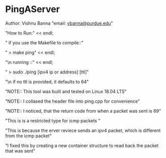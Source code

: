 # PingAServer
 Author: Vishnu Banna
"email:  vbanna@purdue.edu"

"How to Run:" << endl; 

" if you use the Makefile to compile::"

" > make ping" << endl;

"\n running ::" << endl;

" > sudo ./ping [ipv4 ip or address] [ttl]" 

"\n if no ttl is provided, it defaults to 64" 


"NOTE:: This tool was built and tested on Linux 18.04 LTS"

"NOTE:: I collased the header file into ping.cpp for convenience"

"NOTE:: I noticed, that the return code from when a packet was sent is 69" 

  "This is is a restricted type for icmp packets " 
  
  "This is because the erver reviece sends an ipv4 packet, which is different from the icmp packet" 
  
  "I fixed this by creating a new container structure to read back the packet that was sent" 
  
